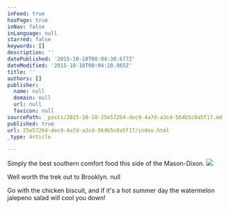 ```yaml
---
inFeed: true
hasPage: true
inNav: false
inLanguage: null
starred: false
keywords: []
description: ''
datePublished: '2015-10-18T00:04:30.677Z'
dateModified: '2015-10-18T00:04:20.965Z'
title: ''
authors: []
publisher:
  name: null
  domain: null
  url: null
  favicon: null
sourcePath: _posts/2015-10-18-25e57264-dec9-4a7d-a3cd-564b5c0a5f17.md
published: true
url: 25e57264-dec9-4a7d-a3cd-564b5c0a5f17/index.html
_type: Article

---
```

Simply the best southern comfort food this side of the Mason-Dixon.
![](https://the-grid-user-content.s3-us-west-2.amazonaws.com/f2af0a36-79dc-41d9-accf-6deb8f0ce109.jpg)

Well worth the trek out to Brooklyn. null

Go with the chicken biscuit, and if it's a hot summer day the watermelon jalepeno salad will cool you down!